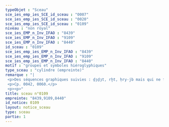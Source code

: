 ```yaml
---
typeObjet : "Sceau"
sce_ies_emp_ies_SCE_id_sceau : "0007"
sce_ies_emp_ies_SCE_id_sceau : "0020"
sce_ies_emp_ies_SCE_id_sceau : "0109"
niveau : "non royal"
sce_ies_EMP_n_Inv_IFAO : "8439"
sce_ies_EMP_n_Inv_IFAO : "9109"
sce_ies_EMP_n_Inv_IFAO : "8440"
id_sceau : "0109"
sce_ies_emp_ies_EMP_n_Inv_IFAO : "8439"
sce_ies_emp_ies_EMP_n_Inv_IFAO : "9109"
sce_ies_emp_ies_EMP_n_Inv_IFAO : "8440"
motif : "groupes et symboles hiéroglyphiques"
type_sceau : "cylindre (empreinte)"
remarque : "|
 <p>Des séquences graphiques suivies : ḏȝḏȝt, rḫt, ḥry-jb mais qui ne forment pas d'énoncés continus.</p>
 <p>Cp. 0042, 0060.</p>
 <p><p>"
title: sceau n°0109
empreinte: "8439,9109,8440"
id_notice: 0109
layout: notice_sceau
type: sceau
partie: 1
---
```


